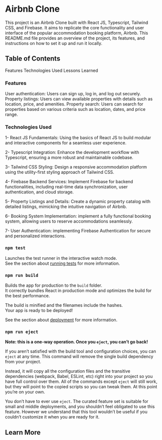 # Airbnb Clone 

This project is an Airbnb Clone built with React JS, Typescript, Tailwind CSS, and Firebase. It aims to replicate the core functionality and user interface of the popular accommodation booking platform, Airbnb. This README.md file provides an overview of the project, its features, and instructions on how to set it up and run it locally.

## Table of Contents

Features
Technologies Used
Lessons Learned 

### Features
User authentication: Users can sign up, log in, and log out securely.
Property listings: Users can view available properties with details such as location, price, and amenities.
Property search: Users can search for properties based on various criteria such as location, dates, and price range.

### Technologies Used
1- React JS Fundamentals: Using the basics of React JS  to build modular and interactive components for a seamless user experience.

2- Typescript Integration: Enhance the development workflow with Typescript, ensuring a more robust and maintainable codebase.

3- Tailwind CSS Styling: Design a responsive accommodation platform using the utility-first styling approach of Tailwind CSS.

4- Firebase Backend Services: Implement Firebase for backend functionalities, including real-time data synchronization, user authentication, and cloud storage.

5- Property Listings and Details: Create a dynamic property catalog with detailed listings, mimicking the intuitive navigation of Airbnb.

6- Booking System Implementation: implement a fully functional booking system, allowing users to reserve accommodations seamlessly.

7- User Authentication: implementing Firebase Authentication for secure and personalized interactions.





### `npm test`

Launches the test runner in the interactive watch mode.\
See the section about [running tests](https://facebook.github.io/create-react-app/docs/running-tests) for more information.

### `npm run build`

Builds the app for production to the `build` folder.\
It correctly bundles React in production mode and optimizes the build for the best performance.

The build is minified and the filenames include the hashes.\
Your app is ready to be deployed!

See the section about [deployment](https://facebook.github.io/create-react-app/docs/deployment) for more information.

### `npm run eject`

**Note: this is a one-way operation. Once you `eject`, you can’t go back!**

If you aren’t satisfied with the build tool and configuration choices, you can `eject` at any time. This command will remove the single build dependency from your project.

Instead, it will copy all the configuration files and the transitive dependencies (webpack, Babel, ESLint, etc) right into your project so you have full control over them. All of the commands except `eject` will still work, but they will point to the copied scripts so you can tweak them. At this point you’re on your own.

You don’t have to ever use `eject`. The curated feature set is suitable for small and middle deployments, and you shouldn’t feel obligated to use this feature. However we understand that this tool wouldn’t be useful if you couldn’t customize it when you are ready for it.

## Learn More


